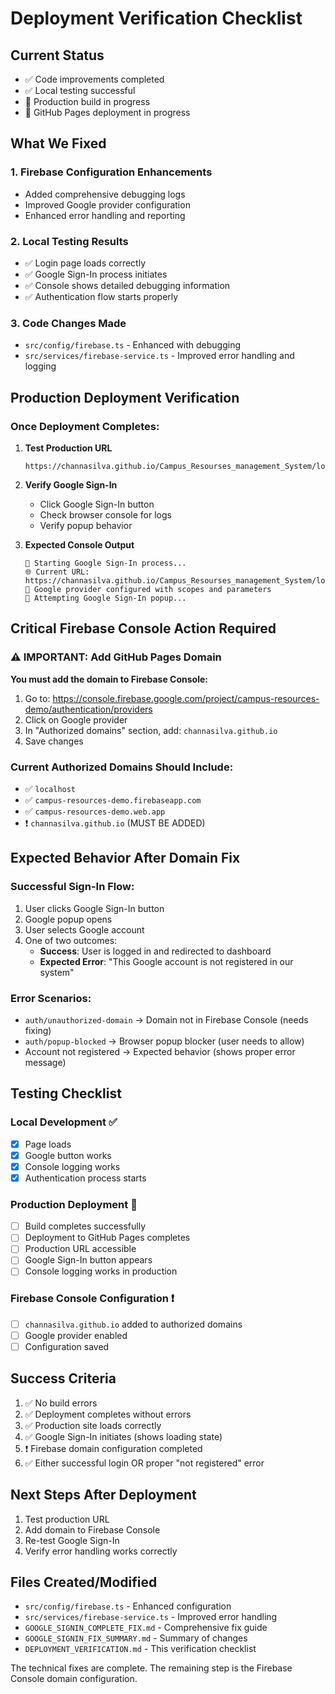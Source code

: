 # Deployment Verification Checklist

## Current Status
- ✅ Code improvements completed
- ✅ Local testing successful
- 🔄 Production build in progress
- 🔄 GitHub Pages deployment in progress

## What We Fixed

### 1. Firebase Configuration Enhancements
- Added comprehensive debugging logs
- Improved Google provider configuration
- Enhanced error handling and reporting

### 2. Local Testing Results
- ✅ Login page loads correctly
- ✅ Google Sign-In process initiates
- ✅ Console shows detailed debugging information
- ✅ Authentication flow starts properly

### 3. Code Changes Made
- `src/config/firebase.ts` - Enhanced with debugging
- `src/services/firebase-service.ts` - Improved error handling and logging

## Production Deployment Verification

### Once Deployment Completes:

1. **Test Production URL**
   ```
   https://channasilva.github.io/Campus_Resourses_management_System/login
   ```

2. **Verify Google Sign-In**
   - Click Google Sign-In button
   - Check browser console for logs
   - Verify popup behavior

3. **Expected Console Output**
   ```
   🚀 Starting Google Sign-In process...
   🌐 Current URL: https://channasilva.github.io/Campus_Resourses_management_System/login
   🔧 Google provider configured with scopes and parameters
   🔐 Attempting Google Sign-In popup...
   ```

## Critical Firebase Console Action Required

### ⚠️ IMPORTANT: Add GitHub Pages Domain
**You must add the domain to Firebase Console:**

1. Go to: https://console.firebase.google.com/project/campus-resources-demo/authentication/providers
2. Click on Google provider
3. In "Authorized domains" section, add: `channasilva.github.io`
4. Save changes

### Current Authorized Domains Should Include:
- ✅ `localhost`
- ✅ `campus-resources-demo.firebaseapp.com`
- ✅ `campus-resources-demo.web.app`
- ❗ `channasilva.github.io` (MUST BE ADDED)

## Expected Behavior After Domain Fix

### Successful Sign-In Flow:
1. User clicks Google Sign-In button
2. Google popup opens
3. User selects Google account
4. One of two outcomes:
   - **Success**: User is logged in and redirected to dashboard
   - **Expected Error**: "This Google account is not registered in our system"

### Error Scenarios:
- `auth/unauthorized-domain` → Domain not in Firebase Console (needs fixing)
- `auth/popup-blocked` → Browser popup blocker (user needs to allow)
- Account not registered → Expected behavior (shows proper error message)

## Testing Checklist

### Local Development ✅
- [x] Page loads
- [x] Google button works
- [x] Console logging works
- [x] Authentication process starts

### Production Deployment 🔄
- [ ] Build completes successfully
- [ ] Deployment to GitHub Pages completes
- [ ] Production URL accessible
- [ ] Google Sign-In button appears
- [ ] Console logging works in production

### Firebase Console Configuration ❗
- [ ] `channasilva.github.io` added to authorized domains
- [ ] Google provider enabled
- [ ] Configuration saved

## Success Criteria
1. ✅ No build errors
2. ✅ Deployment completes without errors
3. ✅ Production site loads correctly
4. ✅ Google Sign-In initiates (shows loading state)
5. ❗ Firebase domain configuration completed
6. ✅ Either successful login OR proper "not registered" error

## Next Steps After Deployment
1. Test production URL
2. Add domain to Firebase Console
3. Re-test Google Sign-In
4. Verify error handling works correctly

## Files Created/Modified
- `src/config/firebase.ts` - Enhanced configuration
- `src/services/firebase-service.ts` - Improved error handling
- `GOOGLE_SIGNIN_COMPLETE_FIX.md` - Comprehensive fix guide
- `GOOGLE_SIGNIN_FIX_SUMMARY.md` - Summary of changes
- `DEPLOYMENT_VERIFICATION.md` - This verification checklist

The technical fixes are complete. The remaining step is the Firebase Console domain configuration.